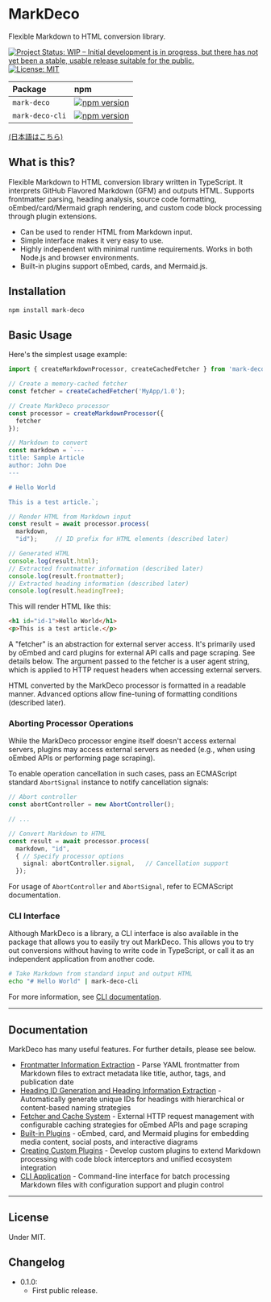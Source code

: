 # MarkDeco

Flexible Markdown to HTML conversion library.

[![Project Status: WIP – Initial development is in progress, but there has not yet been a stable, usable release suitable for the public.](https://www.repostatus.org/badges/latest/wip.svg)](https://www.repostatus.org/#wip)
[![License: MIT](https://img.shields.io/badge/License-MIT-yellow.svg)](https://opensource.org/licenses/MIT)

|Package|npm|
|:----|:----|
|`mark-deco`|[![npm version](https://img.shields.io/npm/v/mark-deco.svg)](https://www.npmjs.com/package/mark-deco)|
|`mark-deco-cli`|[![npm version](https://img.shields.io/npm/v/mark-deco-cli.svg)](https://www.npmjs.com/package/mark-deco-cli)|

[(日本語はこちら)](./README_ja.md)

## What is this?

Flexible Markdown to HTML conversion library written in TypeScript.
It interprets GitHub Flavored Markdown (GFM) and outputs HTML.
Supports frontmatter parsing, heading analysis, source code formatting, oEmbed/card/Mermaid graph rendering, and custom code block processing through plugin extensions.

* Can be used to render HTML from Markdown input.
* Simple interface makes it very easy to use.
* Highly independent with minimal runtime requirements. Works in both Node.js and browser environments.
* Built-in plugins support oEmbed, cards, and Mermaid.js.

## Installation

```bash
npm install mark-deco
```

## Basic Usage

Here's the simplest usage example:

```typescript
import { createMarkdownProcessor, createCachedFetcher } from 'mark-deco';

// Create a memory-cached fetcher
const fetcher = createCachedFetcher('MyApp/1.0');

// Create MarkDeco processor
const processor = createMarkdownProcessor({
  fetcher
});

// Markdown to convert
const markdown = `---
title: Sample Article
author: John Doe
---

# Hello World

This is a test article.`;

// Render HTML from Markdown input
const result = await processor.process(
  markdown,
  "id");     // ID prefix for HTML elements (described later)

// Generated HTML
console.log(result.html);
// Extracted frontmatter information (described later)
console.log(result.frontmatter);
// Extracted heading information (described later)
console.log(result.headingTree);
```

This will render HTML like this:

```html
<h1 id="id-1">Hello World</h1>
<p>This is a test article.</p>
```

A "fetcher" is an abstraction for external server access. It's primarily used by oEmbed and card plugins for external API calls and page scraping. See details below.
The argument passed to the fetcher is a user agent string, which is applied to HTTP request headers when accessing external servers.

HTML converted by the MarkDeco processor is formatted in a readable manner. Advanced options allow fine-tuning of formatting conditions (described later).

### Aborting Processor Operations

While the MarkDeco processor engine itself doesn't access external servers, plugins may access external servers as needed (e.g., when using oEmbed APIs or performing page scraping).

To enable operation cancellation in such cases, pass an ECMAScript standard `AbortSignal` instance to notify cancellation signals:

```typescript
// Abort controller
const abortController = new AbortController();

// ...

// Convert Markdown to HTML
const result = await processor.process(
  markdown, "id",
  { // Specify processor options
    signal: abortController.signal,   // Cancellation support
  });
```

For usage of `AbortController` and `AbortSignal`, refer to ECMAScript documentation.

### CLI Interface

Although MarkDeco is a library, a CLI interface is also available in the package that allows you to easily try out MarkDeco. This allows you to try out conversions without having to write code in TypeScript, or call it as an independent application from another code.

```bash
# Take Markdown from standard input and output HTML 
echo "# Hello World" | mark-deco-cli 
```

For more information, see [CLI documentation](./docs/en/cli-application.md).

----

## Documentation

MarkDeco has many useful features. For further details, please see below.

- [Frontmatter Information Extraction](./docs/en/frontmatter-information-extraction.md) - Parse YAML frontmatter from Markdown files to extract metadata like title, author, tags, and publication date
- [Heading ID Generation and Heading Information Extraction](./docs/en/heading-id-generation.md) - Automatically generate unique IDs for headings with hierarchical or content-based naming strategies
- [Fetcher and Cache System](./docs/en/fetcher-and-cache-system.md) - External HTTP request management with configurable caching strategies for oEmbed APIs and page scraping
- [Built-in Plugins](./docs/en/built-in-plugins.md) - oEmbed, card, and Mermaid plugins for embedding media content, social posts, and interactive diagrams
- [Creating Custom Plugins](./docs/en/creating-custom-plugins.md) - Develop custom plugins to extend Markdown processing with code block interceptors and unified ecosystem integration
- [CLI Application](./docs/en/cli-application.md) - Command-line interface for batch processing Markdown files with configuration support and plugin control

----

## License

Under MIT.

## Changelog

* 0.1.0:
  * First public release.
